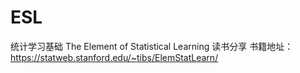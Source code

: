 # ESL
统计学习基础 The Element of Statistical Learning 读书分享
书籍地址： https://statweb.stanford.edu/~tibs/ElemStatLearn/

